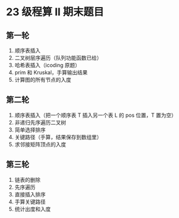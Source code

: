 # 23 级程算 II 期末题目

## 第一轮

1. 顺序表插入
2. 二叉树层序遍历（队列功能函数已给）
3. 哈希表插入（icoding 原题）
4. prim 和 Kruskal，手算输出结果
5. 计算图的所有节点的入度

## 第二轮

1. 顺序表插入（把一个顺序表 T 插入另一个表 L 的 pos 位置，T 置为空）
2. 非递归先序遍历二叉树
3. 简单选择排序
4. 关键路径（手算，结果保存到数组里）
5. 求邻接矩阵顶点的入度

## 第三轮

1. 链表的删除
2. 先序遍历
3. 直接插入排序
4. 手算关键路径
5. 统计出度和入度
